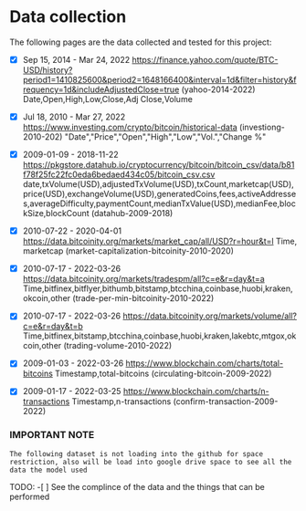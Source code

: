 # Data collection

The following pages are the data collected and tested for this project:

- [x] Sep 15, 2014 - Mar 24, 2022 https://finance.yahoo.com/quote/BTC-USD/history?period1=1410825600&period2=1648166400&interval=1d&filter=history&frequency=1d&includeAdjustedClose=true (yahoo-2014-2022)
      Date,Open,High,Low,Close,Adj Close,Volume

- [x] Jul 18, 2010 - Mar 27, 2022 https://www.investing.com/crypto/bitcoin/historical-data (investiong-2010-202)
      "Date","Price","Open","High","Low","Vol.","Change %"

- [x] 2009-01-09 - 2018-11-22 https://pkgstore.datahub.io/cryptocurrency/bitcoin/bitcoin_csv/data/b81f78f25fc22fc0eda6bedaed434c05/bitcoin_csv.csv
      date,txVolume(USD),adjustedTxVolume(USD),txCount,marketcap(USD),price(USD),exchangeVolume(USD),generatedCoins,fees,activeAddresses,averageDifficulty,paymentCount,medianTxValue(USD),medianFee,blockSize,blockCount (datahub-2009-2018)

- [x] 2010-07-22 - 2020-04-01 https://data.bitcoinity.org/markets/market_cap/all/USD?r=hour&t=l Time, marketcap (market-capitalization-bitcoinity-2010-2020)

- [x] 2010-07-17 - 2022-03-26 https://data.bitcoinity.org/markets/tradespm/all?c=e&r=day&t=a Time,bitfinex,bitflyer,bithumb,bitstamp,btcchina,coinbase,huobi,kraken,okcoin,other (trade-per-min-bitcoinity-2010-2022)

- [x] 2010-07-17 - 2022-03-26 https://data.bitcoinity.org/markets/volume/all?c=e&r=day&t=b Time,bitfinex,bitstamp,btcchina,coinbase,huobi,kraken,lakebtc,mtgox,okcoin,other (trading-volume-2010-2022)

- [x] 2009-01-03 - 2022-03-26 https://www.blockchain.com/charts/total-bitcoins Timestamp,total-bitcoins (circulating-bitcoin-2009-2022)

- [x] 2009-01-17 - 2022-03-25 https://www.blockchain.com/charts/n-transactions Timestamp,n-transactions (confirm-transaction-2009-2022)

### IMPORTANT NOTE

```
The following dataset is not loading into the github for space restriction, also will be load into google drive space to see all the data the model used
```

TODO: -[ ] See the complince of the data and the things that can be performed
